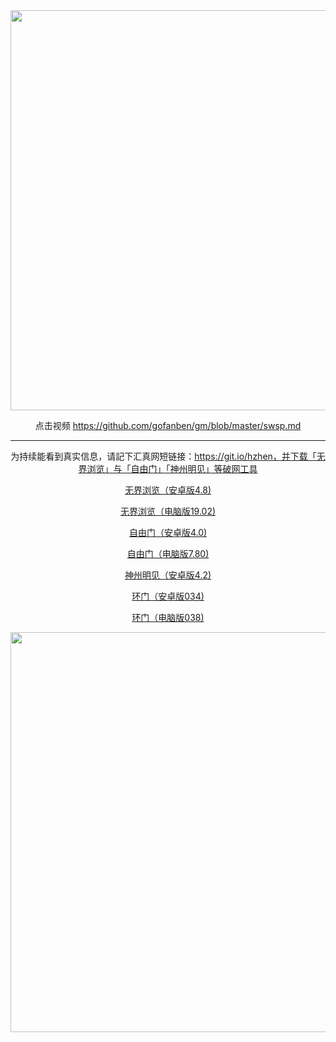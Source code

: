 <div align="center"><a href="https://git.io/hzhen"><IMG SRC="https://github.com/ofn1/Victoria/blob/master/hzhen2.jpg" width=640></a>

点击视频 https://github.com/gofanben/gm/blob/master/swsp.md

***

为持续能看到真实信息，请記下汇真网短链接：https://git.io/hzhen，并下载「无界浏览」与「自由门」「神州明见」等破网工具

[无界浏览（安卓版4.8)](https://cdn.jsdelivr.net/gh/ofn1/zhenzhen@1.1/um.apk)

[无界浏览（电脑版19.02)](https://cdn.jsdelivr.net/gh/ofn1/zhenzhen@1.1/u1902.zip)

[自由门（安卓版4.0)](https://cdn.jsdelivr.net/gh/ofn1/zhenzhen@1.1/fgma40.apk)

[自由门（电脑版7.80)](https://cdn.jsdelivr.net/gh/ofn1/zhenzhen@1.1/fg780p.zip)

[神州明见（安卓版4.2)](https://cdn.jsdelivr.net/gh/ofn1/zhenzhen@1.1/SzzdOgate.apk)

[环门（安卓版034)](https://cdn.jsdelivr.net/gh/ofn1/zhenzhen@1.1/oGatea.apk)

[环门（电脑版038)](https://cdn.jsdelivr.net/gh/ofn1/zhenzhen@1.1/oGate.zip)

<div align="center"><a href="https://git.io/hzhen"><IMG SRC="https://github.com/ofn1/Victoria/blob/master/fngrchn3.jpg" width=640></a>

